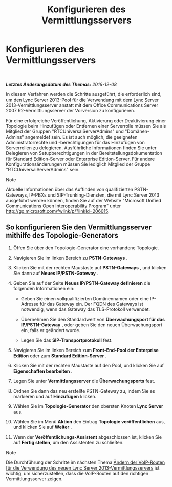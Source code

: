 ﻿---
title: Konfigurieren des Vermittlungsservers
TOCTitle: Konfigurieren des Vermittlungsservers
ms:assetid: 583236fd-33cd-4045-81df-baa58ed07779
ms:mtpsurl: https://technet.microsoft.com/de-de/library/JJ204913(v=OCS.15)
ms:contentKeyID: 49294066
ms.date: 12/10/2016
mtps_version: v=OCS.15
ms.translationtype: HT
---

# Konfigurieren des Vermittlungsservers

 

_**Letztes Änderungsdatum des Themas:** 2016-12-08_

In diesem Verfahren werden die Schritte ausgeführt, die erforderlich sind, um den Lync Server 2013-Pool für die Verwendung mit dem Lync Server 2013-Vermittlungsserver anstatt mit dem Office Communications Server 2007 R2-Vermittlungsserver der Vorversion zu konfigurieren.

Für eine erfolgreiche Veröffentlichung, Aktivierung oder Deaktivierung einer Topologie beim Hinzufügen oder Entfernen einer Serverrolle müssen Sie als Mitglied der Gruppen "RTCUniversalServerAdmins" und "Domänen-Admins" angemeldet sein. Es ist auch möglich, die geeigneten Administratorrechte und -berechtigungen für das Hinzufügen von Serverrollen zu delegieren. Ausführliche Informationen finden Sie unter Delegieren von Setupberechtigungen in der Bereitstellungsdokumentation für Standard Edition-Server oder Enterprise Edition-Server. Für andere Konfigurationsänderungen müssen Sie lediglich Mitglied der Gruppe "RTCUniversalServerAdmins" sein.


> [!NOTE]
> Aktuelle Informationen über das Auffinden von qualifizierten PSTN-Gateways, IP-PBXs und SIP-Trunking-Diensten, die mit Lync Server 2013 ausgeführt werden können, finden Sie auf der Website "Microsoft Unified Communications Open Interoperability Program" unter <A href="http://go.microsoft.com/fwlink/p/?linkid=206015">http://go.microsoft.com/fwlink/p/?linkId=206015</A>.



## So konfigurieren Sie den Vermittlungsserver mithilfe des Topologie-Generators

1.  Öffen Sie über den Topologie-Generator eine vorhandene Topologie.

2.  Navigieren Sie im linken Bereich zu **PSTN-Gateways** .

3.  Klicken Sie mit der rechten Maustaste auf **PSTN-Gateways** , und klicken Sie dann auf **Neues IP/PSTN-Gateway** .

4.  Geben Sie auf der Seite **Neues IP/PSTN-Gateway definieren** die folgenden Informationen ein:
    
      - Geben Sie einen vollqualifizierten Domänennamen oder eine IP-Adresse für das Gateway ein. Der FQDN des Gateways ist notwendig, wenn das Gateway das TLS-Protokoll verwendet.
    
      - Übernehmen Sie den Standardwert von **Überwachungsport für das IP/PSTN-Gateway** , oder geben Sie den neuen Überwachungsport ein, falls er geändert wurde.
    
      - Legen Sie das **SIP-Transportprotokoll** fest.

5.  Navigieren Sie im linken Bereich zum **Front-End-Pool der Enterprise Edition** oder zum **Standard Edition-Server** .

6.  Klicken Sie mit der rechten Maustaste auf den Pool, und klicken Sie auf **Eigenschaften bearbeiten** .

7.  Legen Sie unter **Vermittlungsserver** die **Überwachungsports** fest.

8.  Ordnen Sie dann das neu erstellte PSTN-Gateway zu, indem Sie es markieren und auf **Hinzufügen** klicken.

9.  Wählen Sie im **Topologie-Generator** den obersten Knoten **Lync Server** aus.

10. Wählen Sie im Menü **Aktion** den Eintrag **Topologie veröffentlichen** aus, und klicken Sie auf **Weiter** .

11. Wenn der **Veröffentlichungs-Assistent** abgeschlossen ist, klicken Sie auf **Fertig stellen**, um den Assistenten zu schließen.


> [!NOTE]
> Die Durchführung der Schritte im nächsten Thema <A href="change-voice-routes-to-use-the-new-lync-server-2013-mediation-server.md">Ändern der VoIP-Routen für die Verwendung des neuen Lync Server 2013-Vermittlungsservers</A> ist wichtig, um sicherzustellen, dass die VoIP-Routen auf den richtigen Vermittlungsserver zeigen.


